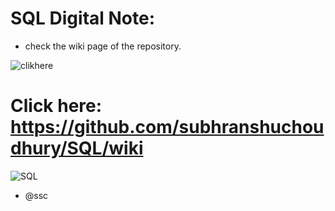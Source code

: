 # SQL Digital Note:

- check the wiki page of the repository.

![clikhere](https://static.wixstatic.com/media/8a9cf0_14469106f5294152b63323c1ab690c03~mv2.gif)

# Click here:  https://github.com/subhranshuchoudhury/SQL/wiki

![SQL](https://user-images.githubusercontent.com/63858190/150373304-f7ba39c1-277c-4d36-925f-94a16a53d6a7.png)

- @ssc
